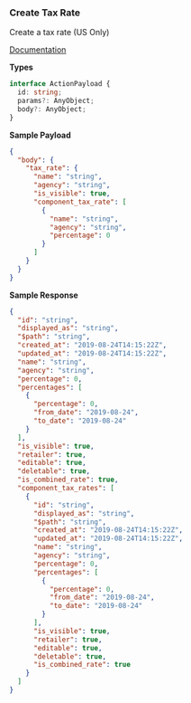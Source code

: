 ### Create Tax Rate

Create a tax rate (US Only)

[Documentation](https://developer.sage.com/accounting/reference/taxes/#tag/Tax-Rates/operation/postTaxRates)

**Types**
```ts
interface ActionPayload {
  id: string;
  params?: AnyObject;
  body?: AnyObject;
}
```

**Sample Payload**
```json
{
  "body": {
    "tax_rate": {
      "name": "string",
      "agency": "string",
      "is_visible": true,
      "component_tax_rate": [
        {
          "name": "string",
          "agency": "string",
          "percentage": 0
        }
      ]
    }
  }
}
```

**Sample Response**
```json
{
  "id": "string",
  "displayed_as": "string",
  "$path": "string",
  "created_at": "2019-08-24T14:15:22Z",
  "updated_at": "2019-08-24T14:15:22Z",
  "name": "string",
  "agency": "string",
  "percentage": 0,
  "percentages": [
    {
      "percentage": 0,
      "from_date": "2019-08-24",
      "to_date": "2019-08-24"
    }
  ],
  "is_visible": true,
  "retailer": true,
  "editable": true,
  "deletable": true,
  "is_combined_rate": true,
  "component_tax_rates": [
    {
      "id": "string",
      "displayed_as": "string",
      "$path": "string",
      "created_at": "2019-08-24T14:15:22Z",
      "updated_at": "2019-08-24T14:15:22Z",
      "name": "string",
      "agency": "string",
      "percentage": 0,
      "percentages": [
        {
          "percentage": 0,
          "from_date": "2019-08-24",
          "to_date": "2019-08-24"
        }
      ],
      "is_visible": true,
      "retailer": true,
      "editable": true,
      "deletable": true,
      "is_combined_rate": true
    }
  ]
}
```

